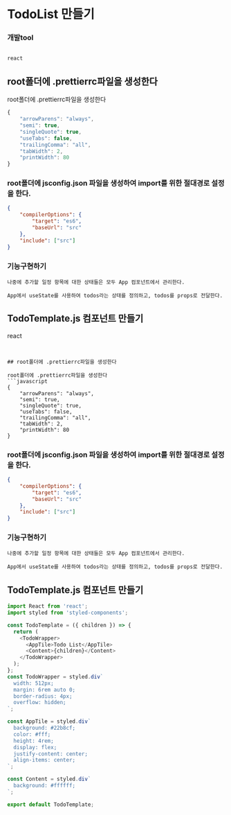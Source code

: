 # TodoList 만들기

### 개발tool
```

react
```


## root폴더에 .prettierrc파일을 생성한다

root폴더에 .prettierrc파일을 생성한다
```javascript
{
    "arrowParens": "always",
    "semi": true,
    "singleQuote": true,
    "useTabs": false,
    "trailingComma": "all",
    "tabWidth": 2,
    "printWidth": 80
}

```

### root폴더에 jsconfig.json 파일을 생성하여 import를 위한 절대경로 설정을 한다.


```json
{
    "compilerOptions": {
        "target": "es6",
        "baseUrl": "src"
    },
    "include": ["src"]
}
```
### 기능구현하기

```
나중에 추가할 일정 항목에 대한 상태들은 모두 App 컴포넌트에서 관리한다.

App에서 useState를 사용하여 todos라는 상태를 정의하고, todos를 props로 전달한다.
```

## TodoTemplate.js 컴포넌트 만들기



react
```


## root폴더에 .prettierrc파일을 생성한다

root폴더에 .prettierrc파일을 생성한다
```javascript
{
    "arrowParens": "always",
    "semi": true,
    "singleQuote": true,
    "useTabs": false,
    "trailingComma": "all",
    "tabWidth": 2,
    "printWidth": 80
}

```

### root폴더에 jsconfig.json 파일을 생성하여 import를 위한 절대경로 설정을 한다.


```json
{
    "compilerOptions": {
        "target": "es6",
        "baseUrl": "src"
    },
    "include": ["src"]
}
```
### 기능구현하기

```
나중에 추가할 일정 항목에 대한 상태들은 모두 App 컴포넌트에서 관리한다.

App에서 useState를 사용하여 todos라는 상태를 정의하고, todos를 props로 전달한다.
```

## TodoTemplate.js 컴포넌트 만들기

```javascript
import React from 'react';
import styled from 'styled-components';

const TodoTemplate = ({ children }) => {
  return (
    <TodoWrapper>
      <AppTile>Todo List</AppTile>
      <Content>{children}</Content>
    </TodoWrapper>
  );
};
const TodoWrapper = styled.div`
  width: 512px;
  margin: 6rem auto 0;
  border-radius: 4px;
  overflow: hidden;
`;

const AppTile = styled.div`
  background: #22b8cf;
  color: #fff;
  height: 4rem;
  display: flex;
  justify-content: center;
  align-items: center;
`;

const Content = styled.div`
  background: #ffffff;
`;

export default TodoTemplate;

```

